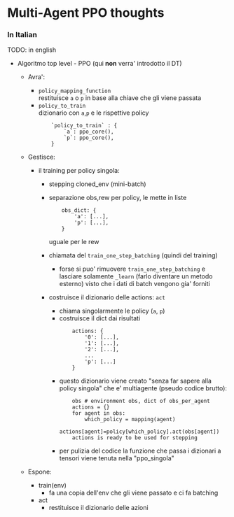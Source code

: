 # Multi-Agent PPO thoughts
### In Italian 
TODO: in english

- Algoritmo top level - PPO (qui **non** verra' introdotto il DT)
  - Avra':
    - `policy_mapping_function`   
        restituisce `a` o `p` in base alla chiave che gli viene passata
    - `policy_to_train`   
        dizionario con `a`,`p` e le rispettive policy
        ```
            `policy_to_train` : {
                `a`: ppo_core(),
                `p`: ppo_core(),
            }
        ```
  - Gestisce:
    - il training per policy singola:
      - stepping cloned_env (mini-batch)
      - separazione obs,rew per policy, le mette in liste  
  
        ``` 
            obs_dict: {
                'a': [...],
                'p': [...],
            }
        ```
        uguale per le rew
      - chiamata del `train_one_step_batching` (quindi del training)
        - forse si puo' rimuovere `train_one_step_batching` e lasciare solamente `_learn` (farlo diventare un metodo esterno) visto che i dati di batch vengono gia' forniti
      - costruisce il dizionario delle actions: `act`
        - chiama singolarmente le policy (`a`, `p`)
        - costruisce il dict dai risultati
            ```
                actions: {
                    '0': [...],
                    '1': [...],
                    '2': [...],
                    ...
                    'p': [...]
                }
            ```
        - questo dizionario viene creato "senza far sapere alla policy singola" che e' multiagente (pseudo codice brutto):
            ```
                obs # environment obs, dict of obs_per_agent
                actions = {}
                for agent in obs:
                    which_policy = mapping(agent)
                        actions[agent]=policy[which_policy].act(obs[agent])
                actions is ready to be used for stepping
            ```
        - per pulizia del codice la funzione che passa i dizionari a tensori viene tenuta nella "ppo_singola"

  - Espone:
    - train(env)
      - fa una copia dell'env che gli viene passato e ci fa batching
    - act
      - restituisce il dizionario delle azioni
